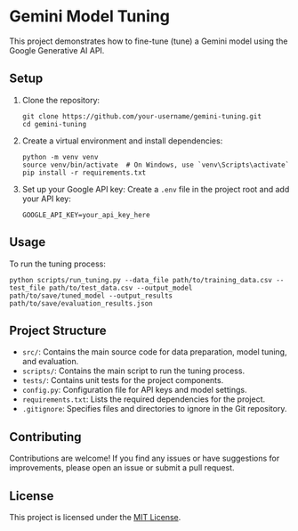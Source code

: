 # Gemini Model Tuning

This project demonstrates how to fine-tune (tune) a Gemini model using the Google Generative AI API.

## Setup

1. Clone the repository:
   ```
   git clone https://github.com/your-username/gemini-tuning.git
   cd gemini-tuning
   ```

2. Create a virtual environment and install dependencies:
   ```
   python -m venv venv
   source venv/bin/activate  # On Windows, use `venv\Scripts\activate`
   pip install -r requirements.txt
   ```

3. Set up your Google API key:
   Create a `.env` file in the project root and add your API key:
   ```
   GOOGLE_API_KEY=your_api_key_here
   ```

## Usage

To run the tuning process:

```
python scripts/run_tuning.py --data_file path/to/training_data.csv --test_file path/to/test_data.csv --output_model path/to/save/tuned_model --output_results path/to/save/evaluation_results.json
```

## Project Structure

- `src/`: Contains the main source code for data preparation, model tuning, and evaluation.
- `scripts/`: Contains the main script to run the tuning process.
- `tests/`: Contains unit tests for the project components.
- `config.py`: Configuration file for API keys and model settings.
- `requirements.txt`: Lists the required dependencies for the project.
- `.gitignore`: Specifies files and directories to ignore in the Git repository.

## Contributing

Contributions are welcome! If you find any issues or have suggestions for improvements, please open an issue or submit a pull request.

## License

This project is licensed under the [MIT License](LICENSE).